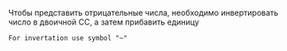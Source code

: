 Чтобы представить отрицательные числа, необходимо инвертировать число в двоичной СС, а затем прибавить единицу

```
For invertation use symbol "~"
```